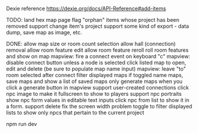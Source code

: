
Dexie reference
https://dexie.org/docs/API-Reference#add-items



TODO:
land hex map page
flag "orphan" items whose project has been removed
support change item's project
support some kind of export - data dump, save map as image, etc.

DONE:
allow map size or room count selection
allow hall (connection) removal
allow room feature edit
allow room feature reroll
roll room features and show on map
mapview: fire a connect event on keyboard "c"
mapview: disable connect button unless a node is selected
click listed map to open, edit and delete (be sure to populate map name input)
mapview: leave "to" room selected after connect
filter displayed maps if toggled
name maps, save maps and show a list of saved maps
only generate maps when you click a generate button
in mapview support user-created connections
click npc image to make it fullscreen to show to players
support npc portraits
show npc form values in editable text inputs
click npc from list to show it in a form. support delete
fix the screen width problem
toggle to filter displayed lists to show only npcs that pertain to the current project




npm run dev

